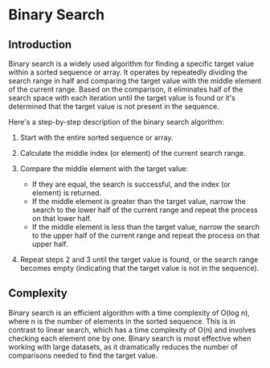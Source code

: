 # Binary Search

## Introduction
Binary search is a widely used algorithm for finding a specific target value within a sorted sequence or array. It operates by repeatedly dividing the search range in half and comparing the target value with the middle element of the current range. Based on the comparison, it eliminates half of the search space with each iteration until the target value is found or it's determined that the target value is not present in the sequence.

Here's a step-by-step description of the binary search algorithm:

1. Start with the entire sorted sequence or array.

2. Calculate the middle index (or element) of the current search range.

3. Compare the middle element with the target value:
   - If they are equal, the search is successful, and the index (or element) is returned.
   - If the middle element is greater than the target value, narrow the search to the lower half of the current range and repeat the process on that lower half.
   - If the middle element is less than the target value, narrow the search to the upper half of the current range and repeat the process on that upper half.

4. Repeat steps 2 and 3 until the target value is found, or the search range becomes empty (indicating that the target value is not in the sequence).

## Complexity
Binary search is an efficient algorithm with a time complexity of O(log n), where n is the number of elements in the sorted sequence. This is in contrast to linear search, which has a time complexity of O(n) and involves checking each element one by one. Binary search is most effective when working with large datasets, as it dramatically reduces the number of comparisons needed to find the target value.